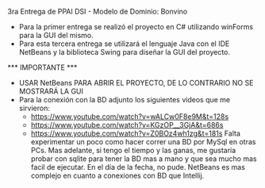 3ra Entrega de PPAI DSI - Modelo de Dominio: Bonvino

* Para la primer entrega se realizó el proyecto en C# utilizando winForms para la GUI del mismo.
* Para esta tercera entrega se utilizará el lenguaje Java con el IDE NetBeans y la biblioteca Swing para diseñar la GUI del proyecto.

*** IMPORTANTE ***
- USAR NetBeans PARA ABRIR EL PROYECTO, DE LO CONTRARIO NO SE MOSTRARÁ LA GUI
- Para la conexión con la BD adjunto los siguientes videos que me sirvieron:
  - https://www.youtube.com/watch?v=wALCw0F8e9M&t=128s
  - https://www.youtube.com/watch?v=KGzOP__3GjA&t=686s
  - https://www.youtube.com/watch?v=Z0BOz4wh1zg&t=181s
  Falta experimentar un poco como hacer correr una BD por MySql en otras PCs.
  Mas adelante, si tengo el tiempo y las ganas, me gustaría probar con sqlite para
  tener la BD mas a mano y que sea mucho mas facil de ejecutar. En el día de la fecha, 
  no pude. NetBeans es mas complejo en cuanto a conexiones con BD que Intellij.